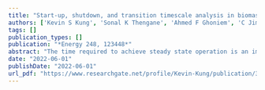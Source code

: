 ```yaml
---
title: "Start-up, shutdown, and transition timescale analysis in biomass reactor operations"
authors: ['Kevin S Kung', 'Sonal K Thengane', 'Ahmed F Ghoniem', 'C Jim Lim', 'Yankai Cao', 'Shahabaddine Sokhansanj']
tags: []
publication_types: []
publication: "*Energy 248, 123448*"
abstract: "The time required to achieve steady state operation is an important factor in biomass conversion reactors, especially at a pilot or higher scale. The present work analyses the start-up, shutdown, and transient timescales of the laboratory-scale biomass reactor set-up using theoretical framework, for the case study of biomass torrefaction. The experimental time series temperature data is analyzed to infer the transient behaviors of the reactor, as well as how it changes with reactor scaling. Thermal mass of the reactor played a significant part in the reactor's temporal response to changes, and it was demonstrated to possibly achieve a reasonable temporal response time at scale. A series of start-up and cooling operation strategies are devised to optimize the time and feedstock consumption requirements. The learning is applied to the case of transitioning between two reactor operating conditions where rapid start-up or cooling procedure proved more time-efficient and feedstock-efficient. The insights learned provide a basis for a more comprehensive study of the reactor transitional operations that can be encapsulated into an automated control system to minimize human intervention."
date: "2022-06-01"
publishDate: "2022-06-01"
url_pdf: "https://www.researchgate.net/profile/Kevin-Kung/publication/360584428_Effective_Start-Up_and_Shutdown_Strategies_for_Continuously_Operated_Biomass_Torrefaction_Reactor/links/643e9de939aa471a5248981c/Effective-Start-Up-and-Shutdown-Strategies-for-Continuously-Operated-Biomass-Torrefaction-Reactor.pdf"
---
```

